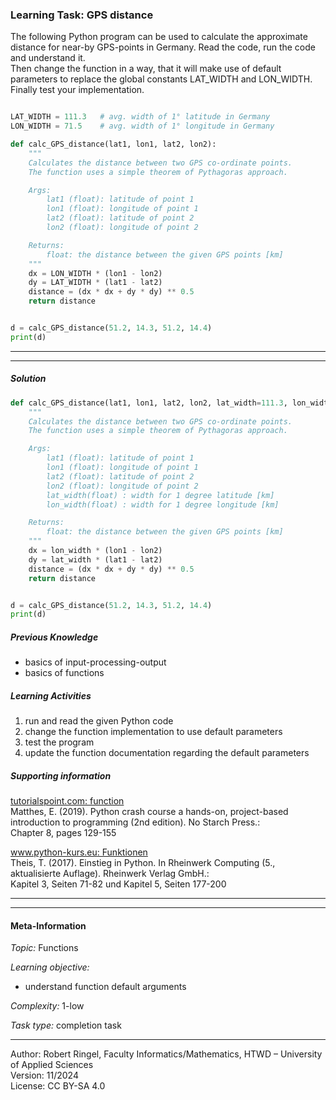 ### Learning Task: GPS distance

The following Python program can be used to calculate the approximate distance for near-by GPS-points in Germany.
Read the code, run the code and understand it.  
Then change the function in a way, that it will make use of default parameters to replace the global constants LAT_WIDTH and LON_WIDTH.
Finally test your implementation.

``` python

LAT_WIDTH = 111.3   # avg. width of 1° latitude in Germany
LON_WIDTH = 71.5    # avg. width of 1° longitude in Germany

def calc_GPS_distance(lat1, lon1, lat2, lon2):
    """
    Calculates the distance between two GPS co-ordinate points.
    The function uses a simple theorem of Pythagoras approach. 

    Args:
        lat1 (float): latitude of point 1
        lon1 (float): longitude of point 1
        lat2 (float): latitude of point 2
        lon2 (float): longitude of point 2

    Returns:
        float: the distance between the given GPS points [km]
    """
    dx = LON_WIDTH * (lon1 - lon2)
    dy = LAT_WIDTH * (lat1 - lat2)
    distance = (dx * dx + dy * dy) ** 0.5	
    return distance 


d = calc_GPS_distance(51.2, 14.3, 51.2, 14.4)
print(d)
```

---------------------------------------
---------------------------------------

##### Solution

``` python
def calc_GPS_distance(lat1, lon1, lat2, lon2, lat_width=111.3, lon_width=71.5):
    """
    Calculates the distance between two GPS co-ordinate points.
    The function uses a simple theorem of Pythagoras approach. 

    Args:
        lat1 (float): latitude of point 1
        lon1 (float): longitude of point 1
        lat2 (float): latitude of point 2
        lon2 (float): longitude of point 2
        lat_width(float) : width for 1 degree latitude [km]
        lon_width(float) : width for 1 degree longitude [km]

    Returns:
        float: the distance between the given GPS points [km]
    """
    dx = lon_width * (lon1 - lon2)
    dy = lat_width * (lat1 - lat2)
    distance = (dx * dx + dy * dy) ** 0.5	
    return distance 


d = calc_GPS_distance(51.2, 14.3, 51.2, 14.4)
print(d)
```

##### Previous Knowledge

- basics of input-processing-output
- basics of functions
  
##### Learning Activities

1) run and read the given Python code 
2) change the function implementation to use default parameters
3) test the program
4) update the function documentation regarding the default parameters

##### Supporting information

[tutorialspoint.com: function](https://www.tutorialspoint.com/python/python_functions.htm)  
Matthes, E. (2019). Python crash course a hands-on, project-based introduction to programming (2nd edition). No Starch Press.:  
Chapter 8, pages 129-155  

[www.python-kurs.eu: Funktionen](https://www.python-kurs.eu/python3_funktionen.php)  
Theis, T. (2017). Einstieg in Python. In Rheinwerk Computing (5., aktualisierte Auflage). Rheinwerk Verlag GmbH.:   
Kapitel 3, Seiten 71-82 und Kapitel 5, Seiten 177-200

---------------------------------------
---------------------------------------
#### Meta-Information
*Topic:*  Functions 

*Learning objective:*  
- understand function default arguments

[//]: # "learning objective: 2-function"
[//]: # "previous knowledge: 1-ipo 1-function"

*Complexity:*  1-low 

*Task type:*  completion task 

----
Author: Robert Ringel, Faculty Informatics/Mathematics, HTWD – University of Applied Sciences  
Version: 11/2024            
License: CC BY-SA 4.0
